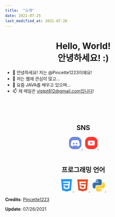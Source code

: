 ```yaml
---
title:  "소개"
date: 2021-07-25
last_modified_at: 2021-07-26
---
```


<h1 align="center">
  Hello, World!<br />
  안녕하세요! :)
</h1>

- 👋 안녕하세요! 저는 @Pincette1223이예요!
- 👀 저는 웹에 관심이 많고...
- 🌱 요즘 JAVA를 배우고 있으며...
- 📫 제 메일은 vlstpt812@gmail.com입니다!

<br/>

<p align="center">
<!--   <img src="https://gpvc.arturio.dev/ny0510" alt="profile views"> &nbsp; -->
</p>

<br/>

<div align="center">
  <h2>
    SNS
  </h2> &nbsp;
  <a href="https://discord.com/users/782167918452146176" target="_blank"> <img src="/public/image/icons/discord.svg" alt="discord" width="40" height="40" style="border-radius: 15px; display: inline;" /> </a> &nbsp;
  <a href="https://www.youtube.com/channel/UCy1rs9healcnL7izuNS8IkA" target="_blank"> <img src="/public/image/icons/youtube.svg" alt="youtube" width="40" height="40" style="border-radius: 15px; display: inline;" /> </a> &nbsp;
</div>

<br/>

<h2 align="center">프로그래밍 언어</h2>
<p align="center"> &nbsp;&nbsp;
  <a href="https://www.w3schools.com/css/" target="_blank"> <img src="/public/image/icons/css.svg" alt="css3" width="40" height="40" style="display: inline;" /> </a> &nbsp;
  <a href="https://www.w3.org/html/" target="_blank"> <img src="/public/image/icons/html-5.svg" alt="html5" width="40" height="40" style="display: inline;" /> </a> &nbsp;
  <a href="https://www.python.org" target="_blank"> <img src="/public/image/icons/python.svg" alt="python" width="40" height="40" style="display: inline;" /> </a> &nbsp; &nbsp;
</p>


**Credits**: [Pincette1223](https://github.com/Pincette1223/)

**Update**: 07/26/2021
